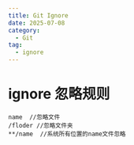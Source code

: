 ```yaml
---
title: Git Ignore
date: 2025-07-08
category:
  - Git
tag:
  - ignore
---
```


# ignore 忽略规则

```
name  //忽略文件
/floder //忽略文件夹
**/name  //系统所有位置的name文件忽略
```

